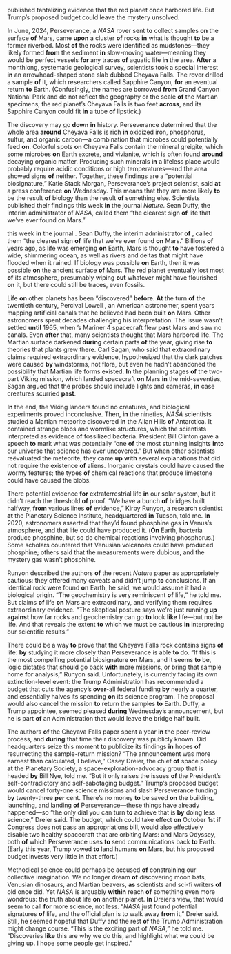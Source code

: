  published tantalizing evidence that the red planet once harbored life. But Trump’s proposed budget could leave the mystery unsolved. 

**In** June, 2024, Perseverance, a  *NASA*  rover sent **to** collect samples **on** the surface **of** Mars, came **upon** a cluster **of** rocks **in** what is thought **to** be a former riverbed. Most **of** the rocks were identified as mudstones—they likely formed **from** the sediment **in** slow-moving water—meaning they would be perfect vessels **for** any traces **of** aquatic life **in** the area. **After** a monthlong, systematic geological survey, scientists took a special interest **in** an arrowhead-shaped stone slab dubbed Cheyava Falls. The rover drilled a sample **of** it, which researchers called Sapphire Canyon, **for** an eventual return **to** Earth. (Confusingly, the names are borrowed **from** Grand Canyon National Park and do not reflect the geography or the scale **of** the Martian specimens; the red planet’s Cheyava Falls is two feet **across**, and its Sapphire Canyon could fit **in** a tube **of** lipstick.) 

The discovery may go **down** **in** history. Perseverance determined that the whole area **around** Cheyava Falls is rich **in** oxidized iron, phosphorus, sulfur, and organic carbon—a combination that microbes could potentially feed **on**. Colorful spots **on** Cheyava Falls contain the mineral greigite, which some microbes **on** Earth excrete, and vivianite, which is often found **around** decaying organic matter. Producing such minerals **in** a lifeless place would probably require acidic conditions or high temperatures—and the area showed signs **of** neither. Together, these findings are a “potential biosignature,” Katie Stack Morgan, Perseverance’s project scientist, said **at** a press conference **on** Wednesday. This means that they are more likely **to** be the result **of** biology than the result **of** something else. Scientists published their findings this week **in** the journal *Nature*. Sean Duffy, the interim administrator of *NASA*, called them “the clearest sign **of** life that we’ve ever found on Mars.”

 this week **in** the journal  . Sean Duffy, the interim administrator **of**  , called them “the clearest sign **of** life that we’ve ever found **on** Mars.” Billions **of** years ago, as life was emerging **on** Earth, Mars is thought **to** have fostered a wide, shimmering ocean, as well as rivers and deltas that might have flooded when it rained. If biology was possible **on** Earth, then it was possible **on** the ancient surface **of** Mars. The red planet eventually lost most **of** its atmosphere, presumably wiping **out** whatever might have flourished **on** it, but there could still be traces, even fossils. 

Life **on** other planets has been “discovered” **before**. **At** the turn **of** the twentieth century, Percival Lowell , an American astronomer, spent years mapping artificial canals that he believed had been built **on** Mars. Other astronomers spent decades challenging his interpretation. The issue wasn’t settled **until** 1965, when  ’s Mariner 4 spacecraft flew **past** Mars and saw no canals. Even **after** that, many scientists thought that Mars harbored life. The Martian surface darkened **during** certain parts **of** the year, giving rise **to** theories that plants grew there. Carl Sagan, who said that extraordinary claims required extraordinary evidence, hypothesized that the dark patches were caused **by** windstorms, not flora, but even he hadn’t abandoned the possibility that Martian life forms existed. **In** the planning stages **of** the two-part Viking mission, which landed spacecraft **on** Mars **in** the mid-seventies, Sagan argued that the probes should include lights and cameras, **in** case creatures scurried **past**.

 **In** the end, the Viking landers found no creatures, and biological experiments proved inconclusive. Then, **in** the nineties,  *NASA*   scientists studied a Martian meteorite discovered **in** the Allan Hills **of** Antarctica. It contained strange blobs and wormlike structures, which the scientists interpreted as evidence **of** fossilized bacteria. President Bill Clinton gave a speech **to** mark what was potentially “one **of** the most stunning insights **into** our universe that science has ever uncovered.” But when other scientists reëvaluated the meteorite, they came **up** **with** several explanations that did not require the existence **of** aliens. Inorganic crystals could have caused the wormy features; the types **of** chemical reactions that produce limestone could have caused the blobs. 

 There   potential evidence **for** extraterrestrial life **in** our solar system, but it didn’t reach the threshold **of** proof. “We have a bunch **of** bridges built halfway, **from** various lines **of** evidence,” Kirby Runyon, a research scientist **at** the Planetary Science Institute, headquartered **in** Tucson, told me. **In** 2020, astronomers asserted that they’d found phosphine gas **in** Venus’s atmosphere, and that life could have produced it. (**On** Earth, bacteria produce phosphine, but so do chemical reactions involving phosphorus.) Some scholars countered that Venusian volcanoes could have produced phosphine; others said that the measurements were dubious, and the mystery gas wasn’t phosphine. 

Runyon described the authors **of** the recent  *Nature* paper as appropriately cautious: they offered many caveats and didn’t jump **to** conclusions. If an identical rock were found **on** Earth, he said, we would assume it had a biological origin. “The geochemistry is very reminiscent **of** life,” he told me. But claims **of** life **on** Mars are extraordinary, and verifying them requires extraordinary evidence. “The skeptical posture says we’re just running **up** **against** how far rocks and geochemistry can go **to** look **like** life—but not be life. And that reveals the extent **to** which we must be cautious **in** interpreting our scientific results.” 

There could be a way **to** prove that the Cheyava Falls rock contains signs **of** life: **by** studying it more closely than Perseverance is able **to** do. “If this is the most compelling potential biosignature **on** Mars, and it seems **to** be, logic dictates that   should go back **with** more missions, or bring that sample home **for** analysis,” Runyon said. Unfortunately,   is currently facing its own extinction-level event: the Trump Administration has recommended a budget that cuts the agency’s **over**-all federal funding **by** nearly a quarter, and essentially halves its spending **on** its science program. The proposal would also cancel the mission **to** return the samples **to** Earth. Duffy, a Trump appointee, seemed pleased **during** Wednesday’s announcement, but he is part **of** an Administration that would leave the bridge half built. 

The authors **of** the Cheyava Falls paper spent a year **in** the peer-review process, and **during** that time their discovery was publicly known. Did   headquarters seize this moment **to** publicize its findings **in** hopes **of** resurrecting the sample-return mission? “The announcement was more earnest than calculated, I believe,” Casey Dreier, the chief **of** space policy **at** the Planetary Society, a space-exploration-advocacy group that is headed **by** Bill Nye, told me. “But it only raises the issues **of** the President’s  self-contradictory and self-sabotaging budget.” Trump’s proposed budget would cancel forty-one science missions and slash Perseverance funding **by** twenty-three **per** cent. There’s no money **to** be saved **on** the building, launching, and landing **of** Perseverance—these things have already happened—so “the only dial you can turn **to** achieve that is **by** doing less science,” Dreier said. The budget, which could take effect **on** October 1st if Congress does not pass an appropriations bill, would also effectively disable two healthy spacecraft that are orbiting Mars:   and Mars Odyssey, both **of** which Perseverance uses **to** send communications back **to** Earth. (Early this year, Trump vowed **to** land humans **on** Mars, but his proposed budget invests very little **in** that effort.)

Methodical science could perhaps be accused **of** constraining our collective imagination. We no longer dream **of** discovering moon bats, Venusian dinosaurs, and Martian beavers, **as** scientists and sci-fi writers **of** old once did. Yet *NASA* is arguably **within** reach **of** something even more wondrous: the truth about life **on** another planet. **In** Dreier’s view, that would seem to call **for** more science, not less. “*NASA* just found potential signatures **of** life, and the official plan is to walk away **from** it,” Dreier said. Still, he seemed hopeful that Duffy and the rest **of** the Trump Administration might change course. “This is the exciting part of *NASA*,” he told me. “Discoveries **like** this are why we do this, and highlight what we could be giving up. I hope some people get inspired.” 